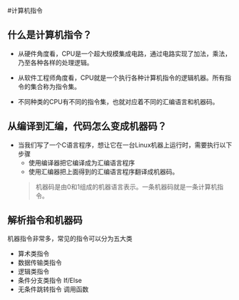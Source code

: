 #计算机指令

## 什么是计算机指令？

* 从硬件角度看，CPU是一个超大规模集成电路，通过电路实现了加法，乘法，乃至各种各样的处理逻辑。

* 从软件工程师角度看，CPU就是一个执行各种计算机指令的逻辑机器。所有指令的集合称为指令集。

* 不同种类的CPU有不同的指令集，也就对应着不同的汇编语言和机器码。

## 从编译到汇编，代码怎么变成机器码？

* 当我们写了一个C语言程序，想让它在一台Linux机器上运行时，需要执行以下步骤
  + 使用编译器把它编译成为汇编语言程序
  + 使用汇编器把上面得到的汇编语言程序翻译成机器码。
  > 机器码是由0和1组成的机器语言表示。一条机器码就是一条计算机指令。

## 解析指令和机器码

机器指令非常多，常见的指令可以分为五大类
* 算术类指令
* 数据传输类指令
* 逻辑类指令
* 条件分支类指令 If/Else
* 无条件跳转指令 调用函数
